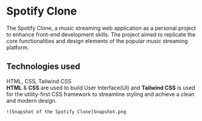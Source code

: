 # Spotify Clone

The Spotify Clone, a music streaming web application as a personal project to enhance front-end development skills. The project aimed to replicate the core functionalities and design elements of the popular music streaming platform.

## Technologies used

HTML, CSS, Tailwind CSS
<br>
**HTML** & **CSS** are used to build User Interface(UI) and **Tailwind CSS** is used for the utility-first CSS framework to streamline styling and achieve a clean and modern design.

`![Snapshot of the Spotify Clone]Snapshot.png`
